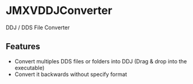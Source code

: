# JMXVDDJConverter

DDJ / DDS File Converter

## Features

- Convert multiples DDS files or folders into DDJ (Drag & drop into the executable)
- Convert it backwards without specify format